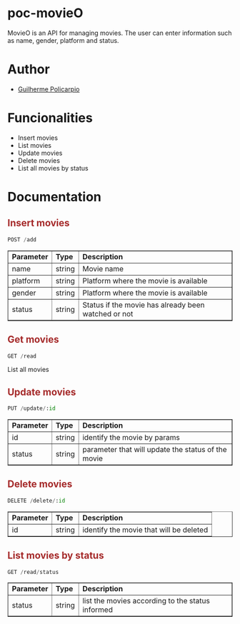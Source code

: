 # poc-movieO

MovieO is an API for managing movies. The user can enter information such as name, gender, platform and status.

# Author

* [Guilherme Policarpio](https://github.com/guilhermepolicarpio)

# Funcionalities

* Insert movies
* List movies
* Update movies
* Delete movies
* List all movies by status

# Documentation

<h2><span style="color:#A52A2A"><strong>Insert movies</strong></span></h2>

```python
POST /add
```
<table border="1">
    <tr>
        <td><b>Parameter</b></td>
        <td><b>Type</b></td>
        <td><b>Description</b></td>
    </tr>
    <tr>
        <td>name</td>
        <td>string</td>
        <td>Movie name</td>
    </tr>
    <tr>
        <td>platform</td>
        <td>string</td>
        <td>Platform where the movie is available</td>
    </tr>
    <tr>
        <td>gender</td>
        <td>string</td>
        <td>Platform where the movie is available</td>
    </tr>
    <tr>
        <td>status</td>
        <td>string</td>
        <td>Status if the movie has already been watched or not</td>
    </tr>
</table>

<h2><span style="color:#A52A2A"><strong>Get movies</strong></span></h2>

```python
GET /read
```
List all movies

<h2><span style="color:#A52A2A"><strong>Update movies</strong></span></h2>

```python
PUT /update/:id
```
<table border="1">
    <tr>
        <td><b>Parameter</b></td>
        <td><b>Type</b></td>
        <td><b>Description</b></td>
    </tr>
    <tr>
        <td>id</td>
        <td>string</td>
        <td>identify the movie by params</td>
    </tr>
    <tr>
        <td>status</td>
        <td>string</td>
        <td>parameter that will update the status of the movie</td>
    </tr>

</table>

<h2><span style="color:#A52A2A"><strong>Delete movies</strong></span></h2>

```python
DELETE /delete/:id
```
<table border="1">
    <tr>
        <td><b>Parameter</b></td>
        <td><b>Type</b></td>
        <td><b>Description</b></td>
    </tr>
    <tr>
        <td>id</td>
        <td>string</td>
        <td>identify the movie that will be deleted</td>
    </tr>


</table>

<h2><span style="color:#A52A2A"><strong>List movies by status</strong></span></h2>

```python
GET /read/status
```
<table border="1">
    <tr>
        <td><b>Parameter</b></td>
        <td><b>Type</b></td>
        <td><b>Description</b></td>
    </tr>
    <tr>
        <td>status</td>
        <td>string</td>
        <td>list the movies according to the status informed</td>
    </tr>


</table>
